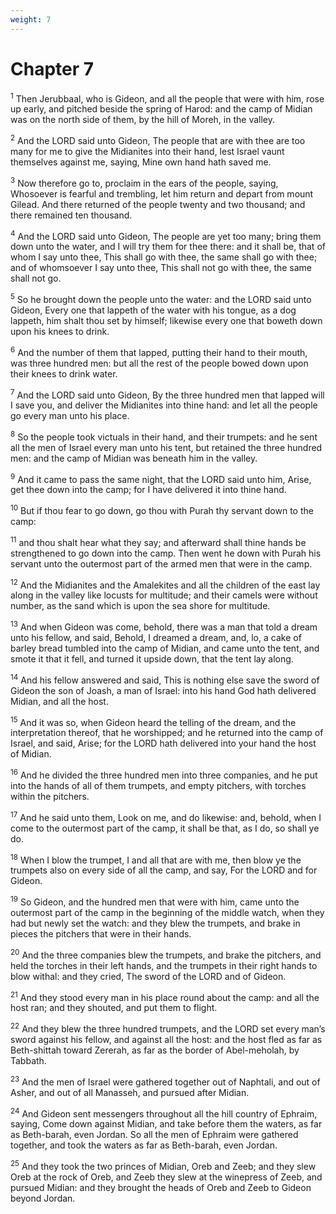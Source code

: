 ```yaml
---
weight: 7
---
```


# Chapter 7

<sup>1</sup> Then Jerubbaal, who is Gideon, and all the people that were with him, rose up early, and pitched beside the spring of Harod: and the camp of Midian was on the north side of them, by the hill of Moreh, in the valley. 

<sup>2</sup> And the LORD said unto Gideon, The people that are with thee are too many for me to give the Midianites into their hand, lest Israel vaunt themselves against me, saying, Mine own hand hath saved me. 

<sup>3</sup> Now therefore go to, proclaim in the ears of the people, saying, Whosoever is fearful and trembling, let him return and depart from mount Gilead. And there returned of the people twenty and two thousand; and there remained ten thousand. 

<sup>4</sup> And the LORD said unto Gideon, The people are yet too many; bring them down unto the water, and I will try them for thee there: and it shall be, that of whom I say unto thee, This shall go with thee, the same shall go with thee; and of whomsoever I say unto thee, This shall not go with thee, the same shall not go. 

<sup>5</sup> So he brought down the people unto the water: and the LORD said unto Gideon, Every one that lappeth of the water with his tongue, as a dog lappeth, him shalt thou set by himself; likewise every one that boweth down upon his knees to drink. 

<sup>6</sup> And the number of them that lapped, putting their hand to their mouth, was three hundred men: but all the rest of the people bowed down upon their knees to drink water. 

<sup>7</sup> And the LORD said unto Gideon, By the three hundred men that lapped will I save you, and deliver the Midianites into thine hand: and let all the people go every man unto his place. 

<sup>8</sup> So the people took victuals in their hand, and their trumpets: and he sent all the men of Israel every man unto his tent, but retained the three hundred men: and the camp of Midian was beneath him in the valley. 

<sup>9</sup> And it came to pass the same night, that the LORD said unto him, Arise, get thee down into the camp; for I have delivered it into thine hand. 

<sup>10</sup> But if thou fear to go down, go thou with Purah thy servant down to the camp: 

<sup>11</sup> and thou shalt hear what they say; and afterward shall thine hands be strengthened to go down into the camp. Then went he down with Purah his servant unto the outermost part of the armed men that were in the camp. 

<sup>12</sup> And the Midianites and the Amalekites and all the children of the east lay along in the valley like locusts for multitude; and their camels were without number, as the sand which is upon the sea shore for multitude. 

<sup>13</sup> And when Gideon was come, behold, there was a man that told a dream unto his fellow, and said, Behold, I dreamed a dream, and, lo, a cake of barley bread tumbled into the camp of Midian, and came unto the tent, and smote it that it fell, and turned it upside down, that the tent lay along. 

<sup>14</sup> And his fellow answered and said, This is nothing else save the sword of Gideon the son of Joash, a man of Israel: into his hand God hath delivered Midian, and all the host. 

<sup>15</sup> And it was so, when Gideon heard the telling of the dream, and the interpretation thereof, that he worshipped; and he returned into the camp of Israel, and said, Arise; for the LORD hath delivered into your hand the host of Midian. 

<sup>16</sup> And he divided the three hundred men into three companies, and he put into the hands of all of them trumpets, and empty pitchers, with torches within the pitchers. 

<sup>17</sup> And he said unto them, Look on me, and do likewise: and, behold, when I come to the outermost part of the camp, it shall be that, as I do, so shall ye do. 

<sup>18</sup> When I blow the trumpet, I and all that are with me, then blow ye the trumpets also on every side of all the camp, and say, For the LORD and for Gideon. 

<sup>19</sup> So Gideon, and the hundred men that were with him, came unto the outermost part of the camp in the beginning of the middle watch, when they had but newly set the watch: and they blew the trumpets, and brake in pieces the pitchers that were in their hands. 

<sup>20</sup> And the three companies blew the trumpets, and brake the pitchers, and held the torches in their left hands, and the trumpets in their right hands to blow withal: and they cried, The sword of the LORD and of Gideon. 

<sup>21</sup> And they stood every man in his place round about the camp: and all the host ran; and they shouted, and put them to flight. 

<sup>22</sup> And they blew the three hundred trumpets, and the LORD set every man’s sword against his fellow, and against all the host: and the host fled as far as Beth-shittah toward Zererah, as far as the border of Abel-meholah, by Tabbath. 

<sup>23</sup> And the men of Israel were gathered together out of Naphtali, and out of Asher, and out of all Manasseh, and pursued after Midian. 

<sup>24</sup> And Gideon sent messengers throughout all the hill country of Ephraim, saying, Come down against Midian, and take before them the waters, as far as Beth-barah, even Jordan. So all the men of Ephraim were gathered together, and took the waters as far as Beth-barah, even Jordan. 

<sup>25</sup> And they took the two princes of Midian, Oreb and Zeeb; and they slew Oreb at the rock of Oreb, and Zeeb they slew at the winepress of Zeeb, and pursued Midian: and they brought the heads of Oreb and Zeeb to Gideon beyond Jordan. 


